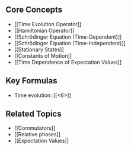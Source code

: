 ## Core Concepts
- [[Time Evolution Operator]]
- [[Hamiltonian Operator]]  
- [[Schrödinger Equation (Time-Dependent)]]
- [[Schrödinger Equation (Time-Independent)]]
- [[Stationary States]]
- [[Constants of Motion]]
- [[Time Dependence of Expectation Values]]
## Key Formulas
- Time evolution: [[<6>]]
## Related Topics
- [[Commutators]]
- [[Relative phases]]
- [[Expectation Values]]